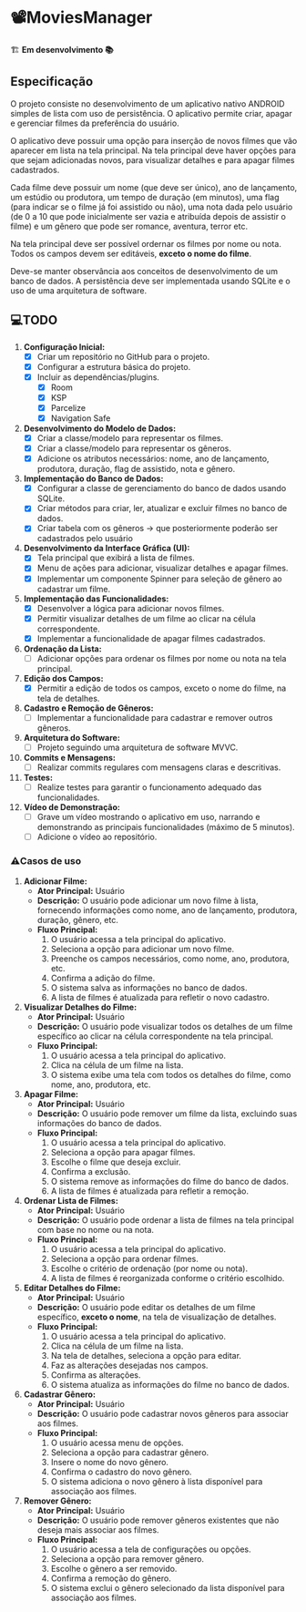 # 📽️MoviesManager

🏗️ **Em desenvolvimento 📚**

## Especificação

O projeto consiste no desenvolvimento de um aplicativo nativo ANDROID simples de lista com uso de
persistência. O aplicativo permite criar, apagar e gerenciar filmes da preferência do usuário.

O aplicativo deve possuir uma opção para inserção de novos filmes que vão aparecer em lista na
tela principal. Na tela principal deve haver opções para que sejam adicionadas novos, para
visualizar detalhes e para apagar filmes cadastrados.

Cada filme deve possuir um nome (que deve ser único), ano de lançamento, um estúdio ou produtora, um tempo de duração (em minutos), uma flag (para indicar se o filme já foi assistido ou não), uma nota dada pelo usuário (de 0 a 10 que pode inicialmente ser vazia e atribuída depois de assistir o filme) e um gênero que pode ser romance, aventura, terror etc.

Na tela principal deve ser possível ordernar os filmes por nome ou nota. Todos os campos devem ser editáveis, **exceto o nome do filme**.

Deve-se manter observância aos conceitos de desenvolvimento de um banco de dados. A persistência deve ser implementada usando SQLite e o uso de uma arquitetura de software.

## 💻TODO

1. **Configuração Inicial:**
    - [X]  Criar um repositório no GitHub para o projeto.
    - [X]  Configurar a estrutura básica do projeto.
    - [X]  Incluir as dependências/plugins.
        - [X]  Room
        - [X]  KSP
        - [X]  Parcelize
        - [X]  Navigation Safe
2. **Desenvolvimento do Modelo de Dados:**
    - [X]  Criar a classe/modelo para representar os filmes.
    - [X]  Criar a classe/modelo para representar os gêneros.
    - [X]  Adicione os atributos necessários: nome, ano de lançamento, produtora, duração, flag de assistido, nota e gênero.
3. **Implementação do Banco de Dados:**
    - [X]  Configurar a classe de gerenciamento do banco de dados usando SQLite.
    - [X]  Criar métodos para criar, ler, atualizar e excluir filmes no banco de dados.
    - [X]  Criar tabela com os gêneros → que posteriormente poderão ser cadastrados pelo usuário
4. **Desenvolvimento da Interface Gráfica (UI):**
    - [X]  Tela principal que exibirá a lista de filmes.
    - [X]  Menu de ações para adicionar, visualizar detalhes e apagar filmes.
    - [X]  Implementar um componente Spinner para seleção de gênero ao cadastrar um filme.
5. **Implementação das Funcionalidades:**
    - [X]  Desenvolver a lógica para adicionar novos filmes.
    - [X]  Permitir visualizar detalhes de um filme ao clicar na célula correspondente.
    - [X]  Implementar a funcionalidade de apagar filmes cadastrados.
6. **Ordenação da Lista:**
    - [ ]  Adicionar opções para ordenar os filmes por nome ou nota na tela principal.
7. **Edição dos Campos:**
    - [X]  Permitir a edição de todos os campos, exceto o nome do filme, na tela de detalhes.
8. **Cadastro e Remoção de Gêneros:**
    - [ ]  Implementar a funcionalidade para cadastrar e remover outros gêneros.
9. **Arquitetura do Software:**
    - [ ]  Projeto seguindo uma arquitetura de software MVVC.
10. **Commits e Mensagens:**
    - [ ]  Realizar commits regulares com mensagens claras e descritivas.
11. **Testes:**
    - [ ]  Realize testes para garantir o funcionamento adequado das funcionalidades.
12. **Vídeo de Demonstração:**
    - [ ]  Grave um vídeo mostrando o aplicativo em uso, narrando e demonstrando as principais funcionalidades (máximo de 5 minutos).
    - [ ]  Adicione o vídeo ao repositório.

### ⚠️Casos de uso

1. **Adicionar Filme:**
    - **Ator Principal:** Usuário
    - **Descrição:** O usuário pode adicionar um novo filme à lista, fornecendo informações como nome, ano de lançamento, produtora, duração, gênero, etc.
    - **Fluxo Principal:**
        1. O usuário acessa a tela principal do aplicativo.
        2. Seleciona a opção para adicionar um novo filme.
        3. Preenche os campos necessários, como nome, ano, produtora, etc.
        4. Confirma a adição do filme.
        5. O sistema salva as informações no banco de dados.
        6. A lista de filmes é atualizada para refletir o novo cadastro.
2. **Visualizar Detalhes do Filme:**
    - **Ator Principal:** Usuário
    - **Descrição:** O usuário pode visualizar todos os detalhes de um filme específico ao clicar na célula correspondente na tela principal.
    - **Fluxo Principal:**
        1. O usuário acessa a tela principal do aplicativo.
        2. Clica na célula de um filme na lista.
        3. O sistema exibe uma tela com todos os detalhes do filme, como nome, ano, produtora, etc.
3. **Apagar Filme:**
    - **Ator Principal:** Usuário
    - **Descrição:** O usuário pode remover um filme da lista, excluindo suas informações do banco de dados.
    - **Fluxo Principal:**
        1. O usuário acessa a tela principal do aplicativo.
        2. Seleciona a opção para apagar filmes.
        3. Escolhe o filme que deseja excluir.
        4. Confirma a exclusão.
        5. O sistema remove as informações do filme do banco de dados.
        6. A lista de filmes é atualizada para refletir a remoção.
4. **Ordenar Lista de Filmes:**
    - **Ator Principal:** Usuário
    - **Descrição:** O usuário pode ordenar a lista de filmes na tela principal com base no nome ou na nota.
    - **Fluxo Principal:**
        1. O usuário acessa a tela principal do aplicativo.
        2. Seleciona a opção para ordenar filmes.
        3. Escolhe o critério de ordenação (por nome ou nota).
        4. A lista de filmes é reorganizada conforme o critério escolhido.
5. **Editar Detalhes do Filme:**
    - **Ator Principal:** Usuário
    - **Descrição:** O usuário pode editar os detalhes de um filme específico, **exceto o nome**, na tela de visualização de detalhes.
    - **Fluxo Principal:**
        1. O usuário acessa a tela principal do aplicativo.
        2. Clica na célula de um filme na lista.
        3. Na tela de detalhes, seleciona a opção para editar.
        4. Faz as alterações desejadas nos campos.
        5. Confirma as alterações.
        6. O sistema atualiza as informações do filme no banco de dados.
6. **Cadastrar Gênero:**
    - **Ator Principal:** Usuário
    - **Descrição:** O usuário pode cadastrar novos gêneros para associar aos filmes.
    - **Fluxo Principal:**
        1. O usuário acessa menu de opções.
        2. Seleciona a opção para cadastrar gênero.
        3. Insere o nome do novo gênero.
        4. Confirma o cadastro do novo gênero.
        5. O sistema adiciona o novo gênero à lista disponível para associação aos filmes.
7. **Remover Gênero:**
    - **Ator Principal:** Usuário
    - **Descrição:** O usuário pode remover gêneros existentes que não deseja mais associar aos filmes.
    - **Fluxo Principal:**
        1. O usuário acessa a tela de configurações ou opções.
        2. Seleciona a opção para remover gênero.
        3. Escolhe o gênero a ser removido.
        4. Confirma a remoção do gênero.
        5. O sistema exclui o gênero selecionado da lista disponível para associação aos filmes.